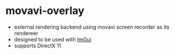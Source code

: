 # movavi-overlay
- external rendering backend using movavi screen recorder as its rendereer
- designed to be used with [ImGui](https://github.com/ocornut/imgui)
- supports DirectX 11
